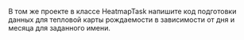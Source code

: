В том же проекте в классе HeatmapTask напишите код подготовки данных для тепловой карты рождаемости в зависимости от дня и месяца для заданного имени.
